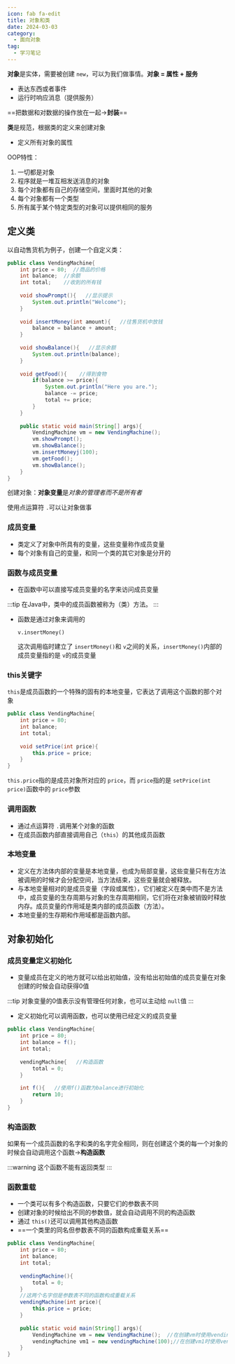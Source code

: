 ```yaml
---
icon: fab fa-edit
title: 对象和类
date: 2024-03-03
category:
  - 面向对象
tag:
  - 学习笔记
---
```

**对象**是实体，需要被创建 `new`，可以为我们做事情。**对象 = 属性 + 服务**

* 表达东西或者事件
* 运行时响应消息（提供服务）

==把数据和对数据的操作放在一起$\rightarrow$**封装**==

**类**是规范，根据类的定义来创建对象

- 定义所有对象的属性

OOP特性：

1. 一切都是对象
2. 程序就是一堆互相发送消息的对象
3. 每个对象都有自己的存储空间，里面时其他的对象
4. 每个对象都有一个类型
5. 所有属于某个特定类型的对象可以提供相同的服务

## **定义类**

以自动售货机为例子，创建一个自定义类：

```java
public class VendingMachine{
    int price = 80;  //商品的价格
    int balance;  //余额
    int total;    //收到的所有钱
  
    void showPrompt(){   //显示提示
        System.out.println("Welcome");
    }
  
    void insertMoney(int amount){   //往售货机中放钱
        balance = balance + amount;
    }
  
    void showBalance(){   //显示余额
        System.out.println(balance);
    }
  
    void getFood(){    //得到食物
        if(balance >= price){
            System.out.println("Here you are.");
            balance -= price;
            total += price;
        }
    }
  
    public static void main(String[] args){
        VendingMachine vm = new VendingMachine();
        vm.showPrompt();
        vm.showBalance();
        vm.insertMoneyj(100);
        vm.getFood();
        vm.showBalance();
    }
}
```

创建对象：**对象变量**是*对象的管理者而不是所有者*

使用点运算符 `.`可以让对象做事

### **成员变量**

- 类定义了对象中所具有的变量，这些变量称作成员变量
- 每个对象有自己的变量，和同一个类的其它对象是分开的

### **函数与成员变量**

- 在函数中可以直接写成员变量的名字来访问成员变量

:::tip
在Java中，类中的成员函数被称为（类）方法。
:::

- 函数是通过对象来调用的

  `v.insertMoney()`

  这次调用临时建立了 `insertMoney()`和 `v`之间的关系，`insertMoney()`内部的成员变量指的是 `v`的成员变量

### **this关键字**

`this`是成员函数的一个特殊的固有的本地变量，它表达了调用这个函数的那个对象

```java
public class VendingMachine{
    int price = 80;  
    int balance;  
    int total;  
  
    void setPrice(int price){
        this.price = price;   
    }
}
```

`this.price`指的是成员对象所对应的 `price`，而 `price`指的是 `setPrice(int price)`函数中的 `price`参数

### **调用函数**

- 通过点运算符 `.`调用某个对象的函数
- 在成员函数内部直接调用自己（`this`）的其他成员函数

### **本地变量**

- 定义在方法体内部的变量是本地变量，也成为局部变量，这些变量只有在方法被调用的时候才会分配空间，当方法结束，这些变量就会被释放。
- 与本地变量相对的是成员变量（字段或属性），它们被定义在类中而不是方法中，成员变量的生存周期与对象的生存周期相同，它们将在对象被销毁时释放内存。成员变量的作用域是类内部的成员函数（方法）。
- 本地变量的生存期和作用域都是函数内部。

## **对象初始化**

### **成员变量定义初始化**

- 变量成员在定义的地方就可以给出初始值，没有给出初始值的成员变量在对象创建的时候会自动获得$0$值

:::tip
对象变量的$0$值表示没有管理任何对象，也可以主动给 `null`值
:::

- 定义初始化可以调用函数，也可以使用已经定义的成员变量

```java
public class VendingMachine{
    int price = 80;  
    int balance = f();  
    int total;  
  
    vendingMachine{   //构造函数
        total = 0;
    }
  
    int f(){   //使用f()函数为balance进行初始化
        return 10;
    }
}
```

### **构造函数**

如果有一个成员函数的名字和类的名字完全相同，则在创建这个类的每一个对象的时候会自动调用这个函数$\rightarrow$**构造函数**

:::warning
这个函数不能有返回类型
:::

### **函数重载**

- 一个类可以有多个构造函数，只要它们的参数表不同
- 创建对象的时候给出不同的参数值，就会自动调用不同的构造函数
- 通过 `this()`还可以调用其他构造函数
- ==一个类里的同名但参数表不同的函数构成重载关系==

```java
public class VendingMachine{
    int price = 80;  
    int balance;  
    int total;  
  
    vendingMachine(){
        total = 0;
    }
    //这两个名字但是参数表不同的函数构成重载关系
    vendingMachine(int price){
        this.price = price;
    }
  
    public static void main(String[] args){
        VendingMachine vm = new VendingMachine();  //在创建vm时使用vendingMachine()
        vendingMachine vm1 = new vendingMachine(100);//在创建vm1时使用vendingMachine(int price)
    }
}
```
